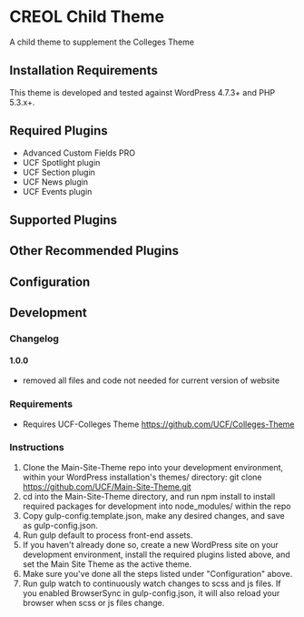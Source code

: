 # CREOL Child Theme

A child theme to supplement the Colleges Theme

## Installation Requirements

This theme is developed and tested against WordPress 4.7.3+ and PHP 5.3.x+.

## Required Plugins

* Advanced Custom Fields PRO
* UCF Spotlight plugin
* UCF Section plugin
* UCF News plugin
* UCF Events plugin

## Supported Plugins

## Other Recommended Plugins

## Configuration

## Development

### Changelog 

#### 1.0.0 ####

* removed all files and code not needed for current version of website 

### Requirements

* Requires UCF-Colleges Theme https://github.com/UCF/Colleges-Theme

### Instructions
1. Clone the Main-Site-Theme repo into your development environment, within your WordPress installation's themes/ 
directory: git clone https://github.com/UCF/Main-Site-Theme.git
2. cd into the Main-Site-Theme directory, and run npm install to install required packages for development into 
node_modules/ within the repo
3. Copy gulp-config.template.json, make any desired changes, and save as gulp-config.json.
4. Run gulp default to process front-end assets.
5. If you haven't already done so, create a new WordPress site on your development environment, install the required 
plugins listed above, and set the Main Site Theme as the active theme.
6. Make sure you've done all the steps listed under "Configuration" above.
7. Run gulp watch to continuously watch changes to scss and js files. If you enabled BrowserSync in gulp-config.json, 
it will also reload your browser when scss or js files change.
